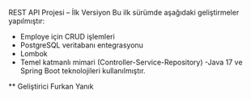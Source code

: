 REST API Projesi – İlk Versiyon
Bu ilk sürümde aşağıdaki geliştirmeler yapılmıştır:

- Employe  için CRUD işlemleri
- PostgreSQL veritabanı entegrasyonu
- Lombok 
- Temel katmanlı mimari (Controller-Service-Repository)
-Java 17 ve Spring Boot teknolojileri kullanılmıştır.

** Geliştirici Furkan Yanık

